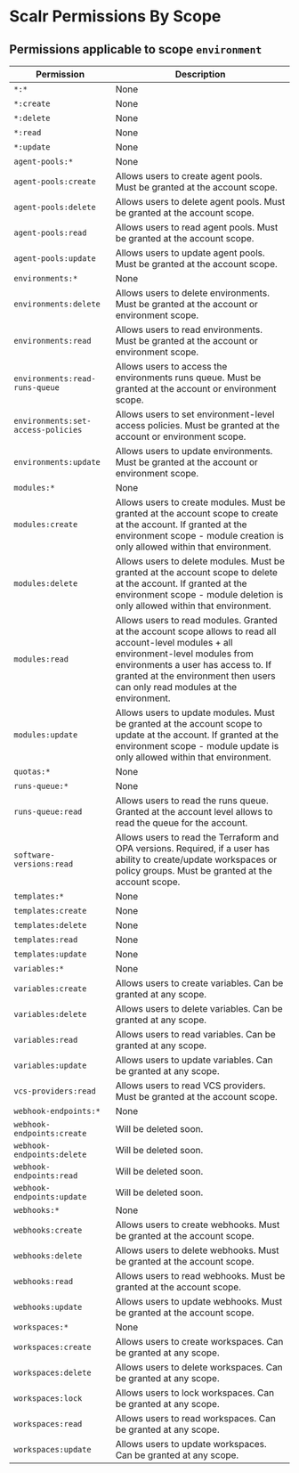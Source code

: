 # Scalr Permissions By Scope

## Permissions applicable to scope `environment`

| Permission                         | Description                                                                                                                                                                                                                                                    |
|------------------------------------|----------------------------------------------------------------------------------------------------------------------------------------------------------------------------------------------------------------------------------------------------------------|
| `*:*`                              | None                                                                                                                                                                                                                                                           |
| `*:create`                         | None                                                                                                                                                                                                                                                           |
| `*:delete`                         | None                                                                                                                                                                                                                                                           |
| `*:read`                           | None                                                                                                                                                                                                                                                           |
| `*:update`                         | None                                                                                                                                                                                                                                                           |
| `agent-pools:*`                    | None                                                                                                                                                                                                                                                           |
| `agent-pools:create`               | Allows users to create agent pools. Must be granted at the account scope.                                                                                                                                                                                      |
| `agent-pools:delete`               | Allows users to delete agent pools. Must be granted at the account scope.                                                                                                                                                                                      |
| `agent-pools:read`                 | Allows users to read  agent pools. Must be granted at the account scope.                                                                                                                                                                                       |
| `agent-pools:update`               | Allows users to update agent pools. Must be granted at the account scope.                                                                                                                                                                                      |
| `environments:*`                   | None                                                                                                                                                                                                                                                           |
| `environments:delete`              | Allows users to delete environments. Must be granted at the account or environment scope.                                                                                                                                                                      |
| `environments:read`                | Allows users to read environments. Must be granted at the account or environment scope.                                                                                                                                                                        |
| `environments:read-runs-queue`     | Allows users to access the environments runs queue. Must be granted at the account or environment scope.                                                                                                                                                       |
| `environments:set-access-policies` | Allows users to set environment-level access policies. Must be granted at the account or environment scope.                                                                                                                                                    |
| `environments:update`              | Allows users to update environments. Must be granted at the account or environment scope.                                                                                                                                                                      |
| `modules:*`                        | None                                                                                                                                                                                                                                                           |
| `modules:create`                   | Allows users to create modules. Must be granted at the account scope to create at the account. If granted at the environment scope - module creation is only allowed within that environment.                                                                  |
| `modules:delete`                   | Allows users to delete modules. Must be granted at the account scope to delete at the account. If granted at the environment scope - module deletion is only allowed within that environment.                                                                  |
| `modules:read`                     | Allows users to read modules. Granted at the account scope allows to read all account-level modules + all environment-level modules from environments a user has access to. If granted at the environment then users can only read modules at the environment. |
| `modules:update`                   | Allows users to update modules. Must be granted at the account scope to update at the account. If granted at the environment scope - module update is only allowed within that environment.                                                                    |
| `quotas:*`                         | None                                                                                                                                                                                                                                                           |
| `runs-queue:*`                     | None                                                                                                                                                                                                                                                           |
| `runs-queue:read`                  | Allows users to read the runs queue. Granted at the account level allows to read the queue for the account.                                                                                                                                                    |
| `software-versions:read`           | Allows users to read the Terraform and OPA versions. Required, if a user has ability to create/update workspaces or policy groups. Must be granted at the account scope.                                                                                       |
| `templates:*`                      | None                                                                                                                                                                                                                                                           |
| `templates:create`                 | None                                                                                                                                                                                                                                                           |
| `templates:delete`                 | None                                                                                                                                                                                                                                                           |
| `templates:read`                   | None                                                                                                                                                                                                                                                           |
| `templates:update`                 | None                                                                                                                                                                                                                                                           |
| `variables:*`                      | None                                                                                                                                                                                                                                                           |
| `variables:create`                 | Allows users to create variables. Can be granted at any scope.                                                                                                                                                                                                 |
| `variables:delete`                 | Allows users to delete variables. Can be granted at any scope.                                                                                                                                                                                                 |
| `variables:read`                   | Allows users to read variables. Can be granted at any scope.                                                                                                                                                                                                   |
| `variables:update`                 | Allows users to update variables. Can be granted at any scope.                                                                                                                                                                                                 |
| `vcs-providers:read`               | Allows users to read VCS providers. Must be granted at the account scope.                                                                                                                                                                                      |
| `webhook-endpoints:*`              | None                                                                                                                                                                                                                                                           |
| `webhook-endpoints:create`         | Will be deleted soon.                                                                                                                                                                                                                                          |
| `webhook-endpoints:delete`         | Will be deleted soon.                                                                                                                                                                                                                                          |
| `webhook-endpoints:read`           | Will be deleted soon.                                                                                                                                                                                                                                          |
| `webhook-endpoints:update`         | Will be deleted soon.                                                                                                                                                                                                                                          |
| `webhooks:*`                       | None                                                                                                                                                                                                                                                           |
| `webhooks:create`                  | Allows users to create webhooks. Must be granted at the account scope.                                                                                                                                                                                         |
| `webhooks:delete`                  | Allows users to delete webhooks. Must be granted at the account scope.                                                                                                                                                                                         |
| `webhooks:read`                    | Allows users to read webhooks. Must be granted at the account scope.                                                                                                                                                                                           |
| `webhooks:update`                  | Allows users to update webhooks. Must be granted at the account scope.                                                                                                                                                                                         |
| `workspaces:*`                     | None                                                                                                                                                                                                                                                           |
| `workspaces:create`                | Allows users to create workspaces. Can be granted at any scope.                                                                                                                                                                                                |
| `workspaces:delete`                | Allows users to delete workspaces. Can be granted at any scope.                                                                                                                                                                                                |
| `workspaces:lock`                  | Allows users to lock workspaces. Can be granted at any scope.                                                                                                                                                                                                  |
| `workspaces:read`                  | Allows users to read workspaces. Can be granted at any scope.                                                                                                                                                                                                  |
| `workspaces:update`                | Allows users to update workspaces. Can be granted at any scope.                                                                                                                                                                                                |

